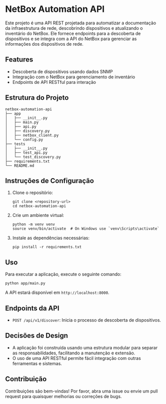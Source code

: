 # NetBox Automation API

Este projeto é uma API REST projetada para automatizar a documentação da infraestrutura de rede, descobrindo dispositivos e atualizando o inventário do NetBox. Ele fornece endpoints para a descoberta de dispositivos e se integra com a API do NetBox para gerenciar as informações dos dispositivos de rede.

## Features

- Descoberta de dispositivos usando dados SNMP
- Integração com o NetBox para gerenciamento de inventário
- Endpoints de API RESTful para interação

## Estrutura do Projeto

```
netbox-automation-api
├── app
│   ├── __init__.py
│   ├── main.py
│   ├── api.py
│   ├── discovery.py
│   ├── netbox_client.py
│   └── config.py
├── tests
│   ├── __init__.py
│   ├── test_api.py
│   └── test_discovery.py
├── requirements.txt
└── README.md
```

## Instruções de Configuração

1. Clone o repositório:
   ```
   git clone <repository-url>
   cd netbox-automation-api
   ```
2. Crie um ambiente virtual:
   ```
   python -m venv venv
   source venv/bin/activate  # On Windows use `venv\Scripts\activate`
   ```

3. Instale as dependências necessárias:
   ```
   pip install -r requirements.txt
   
## Uso

Para executar a aplicação, execute o seguinte comando:
```
python app/main.py
```

A API estará disponível em `http://localhost:8000`.

## Endpoints da API

- `POST /api/v1/discover`: Inicia o processo de descoberta de dispositivos.

## Decisões de Design

- A aplicação foi construída usando uma estrutura modular para separar as responsabilidades, facilitando a manutenção e extensão.
- O uso de uma API RESTful permite fácil integração com outras ferramentas e sistemas.

## Contribuição

Contribuições são bem-vindas! Por favor, abra uma issue ou envie um pull request para quaisquer melhorias ou correções de bugs.
